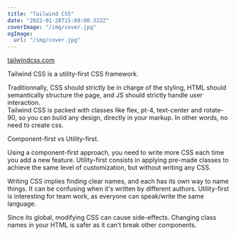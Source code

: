 ```yaml
---
title: "Tailwind CSS"
date: "2022-01-28T15:09:00.322Z"
coverImage: "/img/cover.jpg"
ogImage:
  url: "/img/cover.jpg"
---
```


[tailwindcss.com](https://tailwindcss.com)

Tailwind CSS is a utility-first CSS framework.

Traditionnally, CSS should strictly be in charge of the styling, HTML should semantically structure the page, and JS should strictly handle user interaction.  
Tailwind CSS is packed with classes like flex, pt-4, text-center and rotate-90, so you can build any design, directly in your markup. In other words, no need to create css. 

Component-first vs Utility-first. 

Using a component-first approach, you need to write more CSS each time you add a new feature. Utility-first consists in applying pre-made classes to achieve the same level of customization, but without writing any CSS.

Writing CSS implies finding clear names, and each has its own way to name things. It can be confusing when it's written by different authors. Utility-first is interesting for team work, as everyone can speak/write the same language.  

Since its global, modifying CSS can cause side-effects. Changing class names in your HTML is safer as it can’t break other components.
